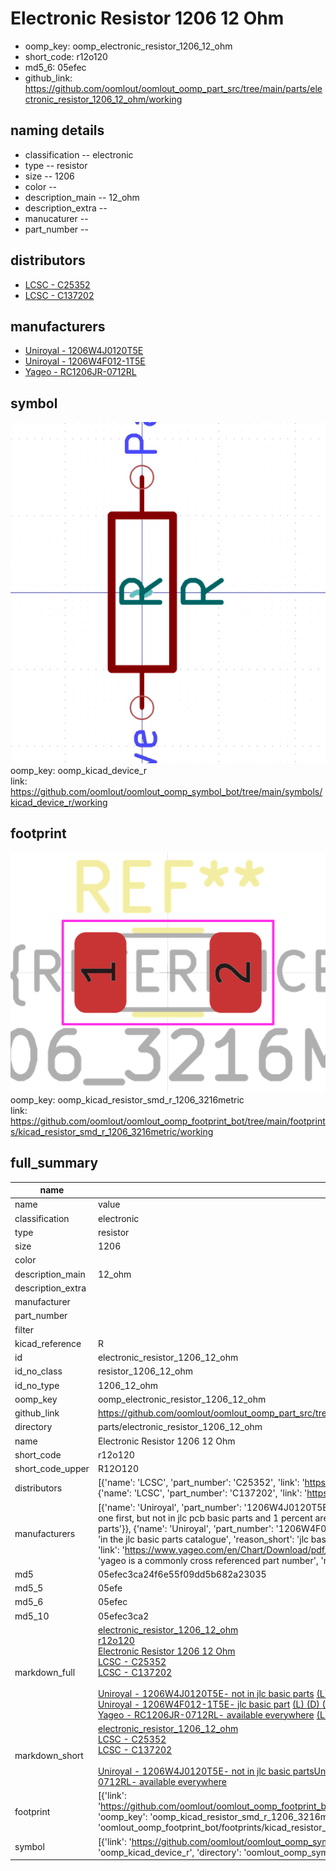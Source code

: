 # Electronic Resistor 1206 12 Ohm

  
* oomp_key: oomp_electronic_resistor_1206_12_ohm 
* short_code: r12o120
* md5_6: 05efec  
* github_link: https://github.com/oomlout/oomlout_oomp_part_src/tree/main/parts/electronic_resistor_1206_12_ohm/working  
## naming details
* classification -- electronic
* type -- resistor
* size -- 1206
* color -- 
* description_main -- 12_ohm
* description_extra -- 
* manucaturer -- 
* part_number -- 

## distributors
* [LCSC - C25352](https://lcsc.com/product-detail/C25352.html)  
* [LCSC - C137202](https://lcsc.com/product-detail/C137202.html)  

## manufacturers
* [Uniroyal - 1206W4J0120T5E]()  
* [Uniroyal - 1206W4F012-1T5E]()  
* [Yageo - RC1206JR-0712RL](https://www.yageo.com/en/Chart/Download/pdf/RC1206JR-0712RL)  

## symbol

![](symbol/0/working/working_600.png)  
oomp_key: oomp_kicad_device_r  
link: https://github.com/oomlout/oomlout_oomp_symbol_bot/tree/main/symbols/kicad_device_r/working  

## footprint

![](footprint/0/working/working_600.png)  
oomp_key: oomp_kicad_resistor_smd_r_1206_3216metric  
link: https://github.com/oomlout/oomlout_oomp_footprint_bot/tree/main/footprints/kicad_resistor_smd_r_1206_3216metric/working  

## full_summary
| name | value | 
| --- | --- | 
| name | value | 
| classification | electronic | 
| type | resistor | 
| size | 1206 | 
| color |  | 
| description_main | 12_ohm | 
| description_extra |  | 
| manufacturer |  | 
| part_number |  | 
| filter |  | 
| kicad_reference | R | 
| id | electronic_resistor_1206_12_ohm | 
| id_no_class | resistor_1206_12_ohm | 
| id_no_type | 1206_12_ohm | 
| oomp_key | oomp_electronic_resistor_1206_12_ohm | 
| github_link | https://github.com/oomlout/oomlout_oomp_part_src/tree/main/parts/electronic_resistor_1206_12_ohm/working | 
| directory | parts/electronic_resistor_1206_12_ohm | 
| name | Electronic Resistor 1206 12 Ohm | 
| short_code | r12o120 | 
| short_code_upper | R12O120 | 
| distributors | [{'name': 'LCSC', 'part_number': 'C25352', 'link': 'https://lcsc.com/product-detail/C25352.html', 'id': 'distributor_lcsc'}, {'name': 'LCSC', 'part_number': 'C137202', 'link': 'https://lcsc.com/product-detail/C137202.html', 'id': 'distributor_lcsc'}] | 
| manufacturers | [{'name': 'Uniroyal', 'part_number': '1206W4J0120T5E', 'link': '', 'id': 'manufacturer_uniroyal', 'note': {'reason': 'did this one first, but not in jlc pcb basic parts and 1 percent are and they are the same price', 'reason_short': 'not in jlc basic parts'}}, {'name': 'Uniroyal', 'part_number': '1206W4F012-1T5E', 'link': '', 'id': 'manufacturer_uniroyal', 'note': {'reason': 'in the jlc basic parts catalogue', 'reason_short': 'jlc basic part'}}, {'name': 'Yageo', 'part_number': 'RC1206JR-0712RL', 'link': 'https://www.yageo.com/en/Chart/Download/pdf/RC1206JR-0712RL', 'id': 'manufacturer_yageo', 'note': {'reason': 'yageo is a commonly cross referenced part number', 'reason_short': 'available everywhere'}}] | 
| md5 | 05efec3ca24f6e55f09dd5b682a23035 | 
| md5_5 | 05efe | 
| md5_6 | 05efec | 
| md5_10 | 05efec3ca2 | 
| markdown_full | [electronic_resistor_1206_12_ohm](https://github.com/oomlout/oomlout_oomp_part_src/tree/main/parts/electronic_resistor_1206_12_ohm/working)<br>[r12o120](https://github.com/oomlout/oomlout_oomp_part_src/tree/main/parts/electronic_resistor_1206_12_ohm/working)<br>[Electronic Resistor 1206 12 Ohm](https://github.com/oomlout/oomlout_oomp_part_src/tree/main/parts/electronic_resistor_1206_12_ohm/working)<br>[LCSC - C25352<br>](https://lcsc.com/product-detail/C25352.html)[LCSC - C137202<br>](https://lcsc.com/product-detail/C137202.html)<br>[Uniroyal - 1206W4J0120T5E- not in jlc basic parts]() [(L)  ](https://www.lcsc.com/search?q=1206W4J0120T5E)[(D)  ](https://www.digikey.com/en/products?keywords=1206W4J0120T5E)[(M)  ](https://www.mouser.com/Search/Refine?Keyword=1206W4J0120T5E)[(N)  ](https://www.newark.com/search?st=1206W4J0120T5E)[(SZ)  ](https://so.szlcsc.com/global.html?k=1206W4J0120T5E)<br>[Uniroyal - 1206W4F012-1T5E- jlc basic part]() [(L)  ](https://www.lcsc.com/search?q=1206W4F012-1T5E)[(D)  ](https://www.digikey.com/en/products?keywords=1206W4F012-1T5E)[(M)  ](https://www.mouser.com/Search/Refine?Keyword=1206W4F012-1T5E)[(N)  ](https://www.newark.com/search?st=1206W4F012-1T5E)[(SZ)  ](https://so.szlcsc.com/global.html?k=1206W4F012-1T5E)<br>[Yageo - RC1206JR-0712RL- available everywhere](https://www.yageo.com/en/Chart/Download/pdf/RC1206JR-0712RL) [(L)  ](https://www.lcsc.com/search?q=RC1206JR-0712RL)[(D)  ](https://www.digikey.com/en/products?keywords=RC1206JR-0712RL)[(M)  ](https://www.mouser.com/Search/Refine?Keyword=RC1206JR-0712RL)[(N)  ](https://www.newark.com/search?st=RC1206JR-0712RL)[(SZ)  ](https://so.szlcsc.com/global.html?k=RC1206JR-0712RL)<br> | 
| markdown_short | [electronic_resistor_1206_12_ohm](https://github.com/oomlout/oomlout_oomp_part_src/tree/main/parts/electronic_resistor_1206_12_ohm/working)<br>[LCSC - C25352<br>](https://lcsc.com/product-detail/C25352.html)[LCSC - C137202<br>](https://lcsc.com/product-detail/C137202.html)<br>[Uniroyal - 1206W4J0120T5E- not in jlc basic parts]()[Uniroyal - 1206W4F012-1T5E- jlc basic part]()[Yageo - RC1206JR-0712RL- available everywhere](https://www.yageo.com/en/Chart/Download/pdf/RC1206JR-0712RL) | 
| footprint | [{'link': 'https://github.com/oomlout/oomlout_oomp_footprint_bot/tree/main/foootprntss/kicad_resistor_smd_r_1206_3216metric', 'oomp_key': 'oomp_kicad_resistor_smd_r_1206_3216metric', 'directory': 'oomlout_oomp_footprint_bot/footprints/kicad_resistor_smd_r_1206_3216metric//working/working.kicad_mod'}] | 
| symbol | [{'link': 'https://github.com/oomlout/oomlout_oomp_symbol_bot/tree/main/symbols/kicad_device_r', 'oomp_key': 'oomp_kicad_device_r', 'directory': 'oomlout_oomp_symbol_bot/symbols/kicad_device_r//working/working.kicad_sym'}] | 
